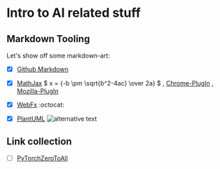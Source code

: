 # Intro to AI related stuff
## Markdown Tooling ##
Let's show off some markdown-art:
- [x] [Github Markdown](https://guides.github.com/pdfs/markdown-cheatsheet-online.pdf)
- [x] [MathJax](https://math.meta.stackexchange.com/questions/5020/mathjax-basic-tutorial-and-quick-reference) $ x = {-b \pm \sqrt{b^2-4ac} \over 2a} $ , [Chrome-PlugIn](https://chrome.google.com/webstore/detail/mathjax-plugin-for-github/ioemnmodlmafdkllaclgeombjnmnbima) , [Mozilla-PlugIn](https://addons.mozilla.org/de/firefox/addon/native-mathml/?src=search)
- [x] [WebFx](https://www.webfx.com/tools/emoji-cheat-sheet/) :octocat:
- [x] [PlantUML](https://github.com/mikitex70/plantuml-markdown)
![alternative text](http://www.plantuml.com/plantuml/proxy?cache=no&src=https://raw.githubusercontent.com/Impulsleistung/miscAI/master/.plantUML/test.txt)


## Link collection ##
- [ ] [PyTorchZeroToAll](https://www.youtube.com/playlist?list=PLlMkM4tgfjnJ3I-dbhO9JTw7gNty6o_2m)

